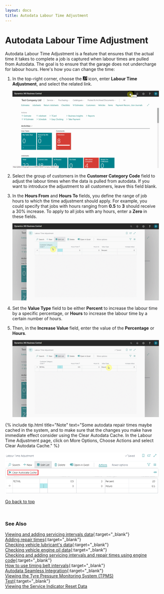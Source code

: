 ```yaml
---
layout: docs
title: Autodata Labour Time Adjustment
---
```


<a name="top"></a>

# Autodata Labour Time Adjustment

Autodata Labour Time Adjustment is a feature that ensures that the actual time it takes to complete a job is captured when labour times are pulled from Autodata. The goal is to ensure that the garage does not undercharge for labour hours. Here's how you can change the time:
1. In the top-right corner, choose the ![](media/search_icon.png) icon, enter **Labour Time Adjustment**, and select the related link.

   ![](media/garagehive-autodata-labour-time-adjustment1.gif)

2. Select the group of customers in the **Customer Category Code** field to adjust the labour times when the data is pulled from autodata. If you want to introduce the adjustment to all customers, leave this field blank.
3. In the **Hours From** and **Hours To** fields, you define the range of job hours to which the time adjustment should apply. For example, you could specify that jobs with hours ranging from **0.5** to **3** should receive a 30% increase. To apply to all jobs with any hours, enter a **Zero** in these fields.

   ![](media/garagehive-autodata-labour-time-adjustment2.gif)

4. Set the **Value Type** field to be either **Percent** to increase the labour time by a specific percentage, or **Hours** to increase the labour time by a certain number of hours.
5. Then, in the **Increase Value** field, enter the value of the **Percentage** or **Hours**.

   ![](media/garagehive-autodata-labour-time-adjustment3.gif)

{% include tip.html title="Note" text="Some autodata repair times maybe cached in the system, and to make sure that the changes you make have immediate effect consider using the Clear Autodata Cache. In the Labour Time Adjustment page, click on More Options, Choose Actions and select Clear Autodata Cache." %}

![](media/garagehive-autodata-labour-time-adjustment4.png)


[Go back to top](#top)

<br>

### **See Also**

[Viewing and adding servicing intervals data](garagehive-autodata-viewing-and-adding-servicing-intervals.html){:target="_blank"} \
[Adding repair times](garagehive-autodata-adding-repair-times.html){:target="_blank"} \
[Checking vehicle lubricant's data](garagehive-autodata-checking-vehicle-lubricant-data.html){:target="_blank"} \
[Checking vehicle engine oil data](garagehive-autodata-viewing-vehicle-engine-oil-data.html){:target="_blank"} \
[Checking and adding servicing intervals and repair times using engine code](garagehive-autodata-checking-servicing-intervals-and-adding-repair-times-using-engine-code.html){:target="_blank"} \
[How to use timing belt intervals](garagehive-timing-belt-intervals-how-to-use-timing-belt-intervals.html){:target="_blank"} \
[Autodata Seamless Integration](garagehive-autodata-seamless-integration.html){:target="_blank"} \
[Viewing the Tyre Pressure Monitoring System (TPMS) Test](garagehive-autodata-tpms.html){:target="_blank"} \
[Viewing the Service Indicator Reset Data](garagehive-autodata-service-indicators.html)

